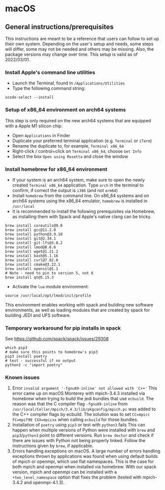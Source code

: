 # macOS

## General instructions/prerequisites

This instructions are meant to be a reference that users can follow to set up their own system. Depending on the user's setup and needs, some steps will differ, some may not be needed and others may be missing. Also, the package versions may change over time. This setup is valid as of 2022/03/01.

### Install Apple's command line utilities
- Launch the Terminal, found in `/Applications/Utilities`
- Type the following command string:
```
xcode-select --install
```

### Setup of x86_64 environment on arch64 systems
This step is only required on the new arch64 systems that are equipped with a Apple M1 silicon chip.
- Open `Applications` in Finder
- Duplicate your preferred terminal application (e.g. `Terminal` or `iTerm`)
- Rename the duplicate to, for example, `Terminal x86_64`
- Right-click / control+click on `Terminal x86_64`, choose `Get Info`
- Select the box `Open using Rosetta` and close the window

### Install homebrew for x86_64 environment
- If your system is an arch64 system, make sure to open the newly created `Terminal x86_64` application. Type `arch` in the terminal to confirm, if correct the output is `i386` (and not `arm64`)
- Install `homebrew` from the command line. On x86_64 systems and on arch64 systems using the x86_64 emulator, `homebrew` is installed in `/usr/local`
- It is recommended to install the following prerequisites via Homebrew, as installing them with Spack and Apple's native clang can be tricky.
```
brew install coreutils@9.0
brew install gcc@11.2.0
brew install python@3.9.10
brew install git@2.34.1
brew install git-lfs@3.0.2
brew install lmod@8.6.6
brew install wget@1.21.2
brew install bash@5.1.16
brew install curl@7.82.0
brew install cmake@3.22.1
brew install openssl@1.1
# Note - need to pin to version 5, not 6
brew install qt@5.15.3
```
- Activate the `lua` module environment:
```
source /usr/local/opt/lmod/init/profile
```

This environment enables working with spack and building new software environments, as well as loading modules that are created by spack for building JEDI and UFS software.

### Temporary workaround for pip installs in spack
See https://github.com/spack/spack/issues/29308
```
which pip3
# make sure this points to homebrew's pip3
pip3 install poetry
# test - successful if no output
python3 -c "import poetry"
```

### Known issues
1. Error `invalid argument '-fgnu89-inline' not allowed with 'C++'`
This error came up on macOS Monterey with mpich-3.4.3 installed via homebrew when trying to build the jedi bundles that use `ecbuild`. The reason was that the C compiler flag `-fgnu89-inline` from `/usr/local/Cellar/mpich/3.4.3/lib/pkgconfig/mpich.pc` was added to the C++ compiler flags by ecbuild. The solution was to set
`CC=mpicc FC=mpif90 CXX=mpicxx` when calling `ecbuild` for those bundles.
2. Installation of `poetry` using `pip3` or test with `python3` fails
This can happen when multiple versions of Python were installed with `brew` and `pip3`/`python3` point to different versions. Run `brew doctor` and check if there are issues with Python not being properly linked. Follow the instructions given by `brew`, if applicable.
3. Errors handling exceptions on macOS. A large number of errors handling exceptions thrown by applications was found when using default builds of mpich or openmpi, which use flat
namespaces. This is the case for both mpich and openmpi when installed via homebrew. With our spack version, mpich and openmpi can be installed with a `+two_level_namespace` option that fixes the problem (tested with mpich-3.4.2 and openmpi-4.1.3).